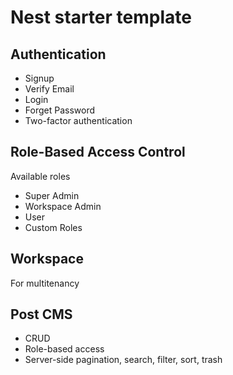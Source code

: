 # Nest starter template

## Authentication 
- Signup 
- Verify Email 
- Login
- Forget Password 
- Two-factor authentication


## Role-Based Access Control 

Available roles 
- Super Admin 
- Workspace Admin 
- User 
- Custom Roles 


## Workspace
For multitenancy 


## Post CMS 
- CRUD 
- Role-based access 
- Server-side pagination, search, filter, sort, trash 
